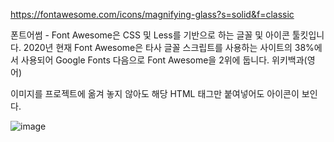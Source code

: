https://fontawesome.com/icons/magnifying-glass?s=solid&f=classic

폰트어썸 - Font Awesome은 CSS 및 Less를 기반으로 하는 글꼴 및 아이콘 툴킷입니다. 2020년 현재 Font Awesome은 타사 글꼴 스크립트를 사용하는 사이트의 38%에서 사용되어 Google Fonts 다음으로 Font Awesome을 2위에 둡니다. 위키백과(영어)

이미지를 프로젝트에 옮겨 놓지 않아도 해당 HTML 태그만 붙여넣어도 아이콘이 보인다.

![image](https://user-images.githubusercontent.com/66985977/203560223-7cfbb047-288f-4c37-aa77-b0b60cddd090.png)
